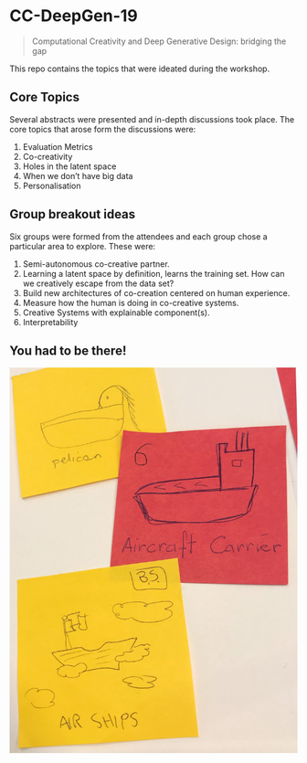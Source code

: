 # CC-DeepGen-19
> Computational Creativity and Deep Generative Design: bridging the gap


This repo contains the topics that were ideated during the workshop.


## Core Topics

Several abstracts were presented and in-depth discussions took place. The core topics that arose form the discussions were:

1. Evaluation Metrics
2. Co-creativity
3. Holes in the latent space
4. When we don’t have big data
5. Personalisation

## Group breakout ideas

Six groups were formed from the attendees and each group chose a particular area to explore. These were:

1. Semi-autonomous co-creative partner.
2. Learning a latent space by definition, learns the training set. How can we creatively escape from the data set?
3. Build new architectures of co-creation centered on human experience.
4. Measure how the human is doing in co-creative systems.
5. Creative Systems with explainable component(s).
6. Interpretability

## You had to be there!

![Alt text](artwork.jpg?raw=true "Artwork")
